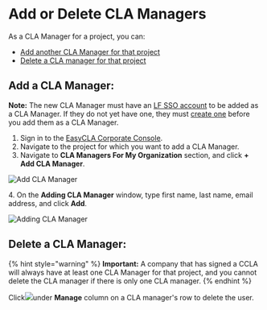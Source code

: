 # Add or Delete CLA Managers

As a CLA Manager for a project, you can:

* ​[Add another CLA Manager for that project](add-or-delete-cla-managers.md#add-a-cla-manager)​
* ​[Delete a CLA manager for that project](add-or-delete-cla-managers.md#delete-a-cla-manager)​

## Add a CLA Manager: <a href="#add-a-cla-manager" id="add-a-cla-manager"></a>

**Note:** The new CLA Manager must have an [LF SSO account](../../../sso/) to be added as a CLA Manager. If they do not yet have one, they must [create one](https://docs.linuxfoundation.org/lfx/sso/create-an-account) before you add them as a CLA Manager.

1. Sign in to the [EasyCLA Corporate Console](https://organization.lfx.linuxfoundation.org/company/dashboard).
2. Navigate to the project for which you want to add a CLA Manager.
3. Navigate to **CLA Managers For My Organization** section, and click **+ Add CLA Manager**.

![Add CLA Manager](https://docs.linuxfoundation.org/\~/files/v0/b/gitbook-28427.appspot.com/o/assets%2F-M2DCN9UgoRgMEkgnLyP%2F-MO\_9uA7r5XCBvAELMQc%2F-MOaMdFdNicqsaNDs0TO%2Fadd%20cla%20manager.png?alt=media\&token=0d56f74d-1b11-4c57-b83e-338dc3920124)

4\. On the **Adding CLA Manager** window, type first name, last name, email address, and click **Add**.

![Adding CLA Manager](https://docs.linuxfoundation.org/\~/files/v0/b/gitbook-28427.appspot.com/o/assets%2F-M2DCN9UgoRgMEkgnLyP%2F-M9WNn7lqBje4DX2Irn-%2F-M9Y1LTmgKwkHVbHABGk%2Fadding%20cla%20manager%20window.png?alt=media\&token=0de68199-4f6c-4215-9988-b09f49e0c993)

## Delete a CLA Manager: <a href="#delete-a-cla-manager" id="delete-a-cla-manager"></a>

{% hint style="warning" %}
**Important:** A company that has signed a CCLA will always have at least one CLA Manager for that project, and you cannot delete the CLA manager if there is only one CLA manager.
{% endhint %}

Click![](https://docs.linuxfoundation.org/\~/files/v0/b/gitbook-28427.appspot.com/o/assets%2F-M2DCN9UgoRgMEkgnLyP%2F-M9WNn7lqBje4DX2Irn-%2F-M9Y5z1DnSglCZbaXzg0%2Fdelete%20icon.png?alt=media\&token=2333c400-d6bf-4c6e-93e9-52d4c00113d9)under **Manage** column on a CLA manager's row to delete the user.

